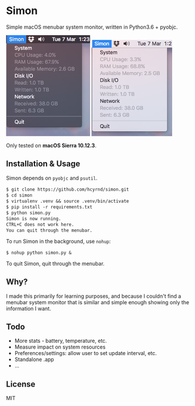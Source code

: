 # Simon

Simple macOS menubar system monitor, written in Python3.6 + pyobjc.

![Simon in Dark mode](screenshots/dark.png)
![Simon in Light mode](screenshots/light.png)

Only tested on **macOS Sierra 10.12.3**.

## Installation & Usage

Simon depends on `pyobjc` and `psutil`.

```
$ git clone https://github.com/hcyrnd/simon.git
$ cd simon
$ virtualenv .venv && source .venv/bin/activate
$ pip install -r requirements.txt
$ python simon.py
Simon is now running.
CTRL+C does not work here.
You can quit through the menubar.
```

To run Simon in the background, use `nohup`:

```
$ nohup python simon.py &
```

To quit Simon, quit through the menubar.

## Why?

I made this primarily for learning purposes, and because I couldn't find a menubar system monitor that is similar and simple enough showing only the information I want.

## Todo

* More stats - battery, temperature, etc.
* Measure impact on system resources
* Preferences/settings: allow user to set update interval, etc.
* Standalone .app
* ...

## License

MIT